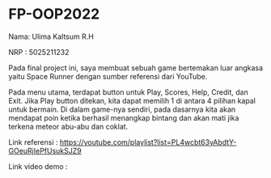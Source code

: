 # FP-OOP2022
Nama: Ulima Kaltsum R.H

NRP : 5025211232

Pada final project ini, saya membuat sebuah game bertemakan luar angkasa yaitu Space Runner dengan sumber referensi dari YouTube.

Pada menu utama, terdapat button untuk Play, Scores, Help, Credit, dan Exit. Jika Play button ditekan, kita dapat memilih 1 di antara 4 pilihan kapal untuk bermain. Di dalam game-nya sendiri, pada dasarnya kita akan mendapat poin ketika berhasil menangkap bintang dan akan mati jika terkena meteor abu-abu dan coklat. 



Link referensi : https://youtube.com/playlist?list=PL4wcbt63yAbdtY-GOeuRjIePfUsukSJZ9

Link video demo : 
